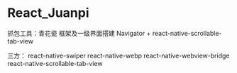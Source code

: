 # React_Juanpi

抓包工具：青花瓷
框架及一级界面搭建
Navigator + react-native-scrollable-tab-view

三方：
react-native-swiper
react-native-webp
react-native-webview-bridge
react-native-scrollable-tab-view



